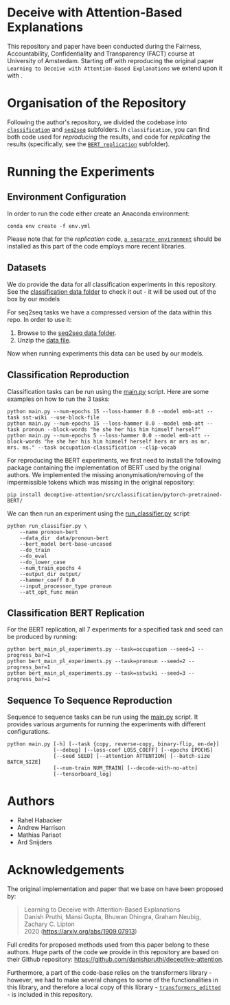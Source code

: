 # Deceive with Attention-Based Explanations

This repository and paper have been conducted during the Fairness, Accountability, Confidentiality and Transparency (FACT) course at University of Amsterdam. 
Starting off with reproducing the original paper `Learning to Deceive with Attention-Based Explanations` we extend upon it with <TODO>.
  

# Organisation of the Repository

Following the author's repository, we divided the codebase into [```classification```](deceptive-attention/src/classification) and [```seq2seq```](deceptive-attention/src/seq2seq) subfolders. In ```classification```, you can find both code used for *reproducing* the results, and code for *replicating* the results (specifically, see the [```BERT_replication```](deceptive-attention/src/classification/BERT_replication) subfolder).

# Running the Experiments

## Environment Configuration

In order to run the code either create an Anaconda environment:

```
conda env create -f env.yml
```

Please note that for the *replication* code, [```a separate environment```](deceptive-attention/src/classification/BERT_replication/BERT_env.yml) should be installed as this part of the code employs more recent libraries.

## Datasets

We do provide the data for all classification experiments in this repository. See the [classification data folder](deceptive-attention/src/classification/data) to check it out - it will be used out of the box by our models

For seq2seq tasks we have a compressed version of the data within this repo. In order to use it:

1. Browse to the [seq2seq data folder](deceptive-attention/src/seq2seq/).
2. Unzip the [data file](deceptive-attention/src/seq2seq/data.zip).

Now when running experiments this data can be used by our models.

## Classification Reproduction

Classification tasks can be run using the [main.py](deceptive-attention/src/classification/main.py) script. Here are some examples on how to run the 3 tasks:
```
python main.py --num-epochs 15 --loss-hammer 0.0 --model emb-att --task sst-wiki --use-block-file
python main.py --num-epochs 15 --loss-hammer 0.0 --model emb-att --task pronoun --block-words "he she her his him himself herself"
python main.py --num-epochs 5 --loss-hammer 0.0 --model emb-att --block-words "he she her his him himself herself hers mr mrs ms mr. mrs. ms." --task occupation-classification --clip-vocab
```

For reproducing the BERT experiments, we first need to install the following package containing the implementation of BERT used by the original authors. We implemented the missing anonymisation/removing of the impermissible tokens which was missing in the original repository:
```
pip install deceptive-attention/src/classification/pytorch-pretrained-BERT/
```

We can then run an experiment using the [run_classifier.py](deceptive-attention/src/classification/pytorch-pretrained-BERT/examples/run_classifier.py) script:
```
python run_classifier.py \
    --name pronoun-bert
    --data_dir  data/pronoun-bert
    --bert_model bert-base-uncased
    --do_train
    --do_eval
    --do_lower_case
    --num_train_epochs 4
    --output_dir output/
    --hammer_coeff 0.0
    --input_processor_type pronoun
    --att_opt_func mean
```

## Classification BERT Replication

For the BERT replication, all 7 experiments for a specified task and seed can be produced by running:
```
python bert_main_pl_experiments.py --task=occupation --seed=1 --progress_bar=1
python bert_main_pl_experiments.py --task=pronoun --seed=2 --progress_bar=1
python bert_main_pl_experiments.py --task=sstwiki --seed=3 --progress_bar=1
```

## Sequence To Sequence Reproduction

Sequence to sequence tasks can be run using the [main.py](deceptive-attention/src/seq2seq/author-based/main.py) script. It provides various arguments for running the experiments with different configurations.

```
python main.py [-h] [--task {copy, reverse-copy, binary-flip, en-de}]
               [--debug] [--loss-coef LOSS_COEFF] [--epochs EPOCHS]
               [--seed SEED] [--attention ATTENTION] [--batch-size BATCH_SIZE]
               [--num-train NUM_TRAIN] [--decode-with-no-attn]
               [--tensorboard_log]
```

# Authors

- Rahel Habacker
- Andrew Harrison
- Mathias Parisot
- Ard Snijders

# Acknowledgements

The original implementation and paper that we base on have been proposed by:

> Learning to Deceive with Attention-Based Explanations \
> Danish Pruthi, Mansi Gupta, Bhuwan Dhingra, Graham Neubig, Zachary C. Lipton \
> 2020 (https://arxiv.org/abs/1909.07913)

Full credits for proposed methods used from this paper belong to these authors. Huge parts of the code we provide in this repository are based on their Github repository: https://github.com/danishpruthi/deceptive-attention.

Furthermore, a part of the code-base relies on the transformers library - however, we had to make several changes to some of the functionalities in this library, and therefore a local copy of this library - [```transformers_editted```](deceptive-attention/src/classification/BERT_replication/transformers_editted) - is included in this repository. 

